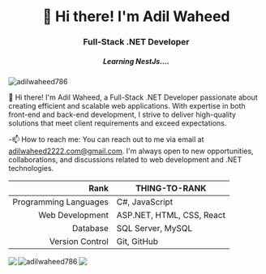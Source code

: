 <h1 align="center">👋 Hi there! I'm Adil Waheed</h1>
<h3 align="center">Full-Stack .NET Developer</h3>
<h5 align="center">Learning NestJs....</h5>
<p align="left"> <img src="https://komarev.com/ghpvc/?username=adilwaheed786&label=Profile%20views&color=0e75b6&style=flat" alt="adilwaheed786" /> </p>

  👋 Hi there! I'm Adil Waheed, a Full-Stack .NET Developer passionate about creating efficient and scalable web applications. With expertise in both front-end and back-end development, I strive to deliver high-quality solutions that meet client requirements and exceed expectations.

  -📫 How to reach me: 
                      You can reach out to me via email at adilwaheed2222.com@gmail.com. I'm always open to new opportunities, collaborations, and discussions related to web development and .NET technologies.


  | Rank | THING-TO-RANK   
  |--------------------:|------------------------------|
  |Programming Languages| C#, JavaScript               |
  |     Web Development | ASP.NET, HTML, CSS, React    |
  |     Database        | SQL Server, MySQL            |
  |     Version Control | Git, GitHub                  |

  
  <img align="left" src="https://github-readme-streak-stats.herokuapp.com/?user=adilwaheed786"/>
  <img align="center" src="https://github-readme-stats-sigma-five.vercel.app/api/top-langs?username=adilwaheed786&layout=compact"/>
  <img align="left" src="https://github-readme-stats.vercel.app/api?username=adilwaheed786&show_icons=true&locale=en" alt="adilwaheed786" />
 

